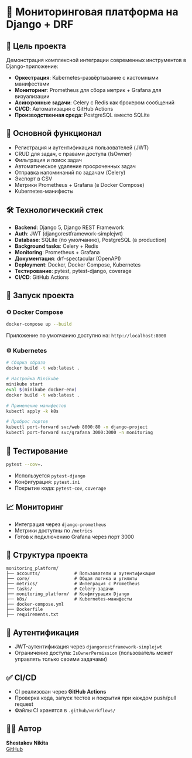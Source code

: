 # 🚀 Мониторинговая платформа на Django + DRF

## 🎯 Цель проекта
Демонстрация комплексной интеграции современных инструментов в Django-приложение:
- **Оркестрация**: Kubernetes-развёртывание с кастомными манифестами
- **Мониторинг**: Prometheus для сбора метрик + Grafana для визуализации
- **Асинхронные задачи**: Celery с Redis как брокером сообщений
- **CI/CD**: Автоматизация с GitHub Actions
- **Производственная среда**: PostgreSQL вместо SQLite

## 📌 Основной функционал

- Регистрация и аутентификация пользователей (JWT)
- CRUD для задач, с правами доступа (IsOwner)
- Фильтрация и поиск задач
- Автоматическое удаление просроченных задач
- Отправка напоминаний по задачам (Celery)
- Экспорт в CSV
- Метрики Prometheus + Grafana (в Docker Compose)
- Kubernetes-манифесты

## 🛠️ Технологический стек

- **Backend**: Django 5, Django REST Framework
- **Auth**: JWT (djangorestframework-simplejwt)
- **Database**: SQLite (по умолчанию), PostgreSQL (в production)
- **Background tasks**: Celery + Redis
- **Monitoring**: Prometheus + Grafana
- **Документация**: drf-spectacular (OpenAPI)
- **Deployment**: Docker, Docker Compose, Kubernetes
- **Тестирование**: pytest, pytest-django, coverage
- **CI/CD**: GitHub Actions

## 🚀 Запуск проекта

### ⚙️ Docker Compose

```bash
docker-compose up --build
```

Приложение по умолчанию доступно на: `http://localhost:8000`

### ⚙️ Kubernetes

```bash
# Сборка образа
docker build -t web:latest .

# Настройка Minikube
minikube start
eval $(minikube docker-env)
docker build -t web:latest .

# Применение манифестов
kubectl apply -k k8s

# Проброс портов
kubectl port-forward svc/web 8000:80 -n django-project
kubectl port-forward svc/grafana 3000:3000 -n monitoring
```


## 🧪 Тестирование

```bash
pytest --cov=.
```

* Используется `pytest-django`
* Конфигурация: `pytest.ini`
* Покрытие кода: `pytest-cov`, `coverage`

## 📈 Мониторинг

* Интеграция через `django-prometheus`
* Метрики доступны по `/metrics`
* Готов к подключению Grafana через порт 3000

## 📂 Структура проекта

```
monitoring_platform/
├── accounts/             # Пользователи и аутентификация
├── core/                 # Общая логика и утилиты
├── metrics/              # Интеграция с Prometheus
├── tasks/                # Celery-задачи
├── monitoring_platform/  # Конфигурация Django
├── k8s/                  # Kubernetes-манифесты
├── docker-compose.yml
├── Dockerfile
├── requirements.txt
```

## 🔐 Аутентификация

* JWT-аутентификация через `djangorestframework-simplejwt`
* Ограничение доступа: `IsOwnerPermission` (пользователь может управлять только своими задачами)

## ✅ CI/CD

* CI реализован через **GitHub Actions**
* Проверка кода, запуск тестов и покрытия при каждом push/pull request
* Файлы CI хранятся в `.github/workflows/`

## 🧑‍💻 Автор

**Shestakov Nikita**  
[GitHub](https://github.com/MrMrMops)

